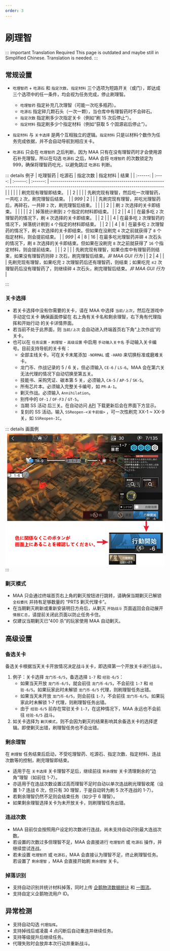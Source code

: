 ```yaml
---
order: 3
---
```


# 刷理智

::: important Translation Required
This page is outdated and maybe still in Simplified Chinese. Translation is needed.
:::

## 常规设置

- `吃理智药` + `吃源石` 和 `指定次数`、`指定材料` 三个选项为短路开关（或门），即达成三个选项中的任一条件，均会视为任务完成，停止刷理智。

  - `吃理智药` 指定补充几次理智（可能一次吃多瓶药）。
  - `吃源石` 指定碎几颗石头（一次一颗），当仓库中有理智药时不会碎石。
  - `指定次数` 指定刷多少次指定关卡（例如“刷 15 次后停止”）。
  - `指定材料` 指定刷多少个指定材料（例如“获取 5 个固源岩后停止”）。

- `指定材料` 与 `关卡选择` 是两个互相独立的逻辑。`指定材料` 只是以材料个数作为任务完成依据，并不会自动导航到相应关卡。
- `吃源石` 只会在 `吃理智药` 之后判断，因为 MAA 只有在没有理智药时才会使用源石补充理智。所以在勾选 `吃源石` 之后，MAA 会将 `吃理智药` 的次数锁定为 999，确保将理智药吃光，以避免跳过 `吃源石` 判断。

::: details 例子
| 吃理智药 | 吃源石 | 指定次数 | 指定材料 | 结果 |
| :------: | :----: | :------: | :------: | -------------------------------------------------------------------------------------------------------------------------------------- |
| | | | | 刷完现有理智即结束。 |
| 2 | | | | 先刷完现有理智，然后吃一次理智药，一共吃 `2` 次，刷完理智后结束。 |
| _999_ | 2 | | | 先刷完现有理智，并吃光理智药后，再碎石，一共碎 `2` 次，刷完理智后结束。 |
| | | 2 | | 刷 `2` 次选择的关卡即结束。 |
| | | | 2 | 掉落统计刷到 `2` 个指定的材料即结束。 |
| 2 | | 4 | | 在最多吃 `2` 次理智药的情况下，刷 `4` 次选择的关卡即结束。 |
| 2 | | | 4 | 在最多吃 `2` 次理智药的情况下，掉落统计刷到 `4` 个指定的材料即结束。 |
| 2 | | 4 | 8 | 在最多吃 `2` 次理智药的情况下，刷 `4` 次选择的关卡即结束。但如果在没刷完 `4` 次之前就获得了 `8` 个指定材料，则会提前结束。 |
| _999_ | 4 | 8 | 16 | 在最多吃光理智药并碎 `4` 次石头的情况下，刷 `8` 次选择的关卡即结束。但如果在没刷完 `8` 次之前就获得了 `16` 个指定材料，则会提前结束。 |
| | 2 | | | 先刷完现有理智，如果仓库中有理智药则结束，如果没有理智药则碎 `2` 次石，刷完理智后结束。_非 MAA GUI 行为_ |
| 2 | 4 | | | 先刷完现有理智，如果吃完 `2` 次理智药后还有理智药，则结束；如果吃完 ≤`2` 次理智药后没有理智药了，则继续碎 `4` 次石头，刷完理智后结束。_非 MAA GUI 行为_ |

:::

### 关卡选择

- 若关卡选择中没有你需要的关卡，请在 MAA 中选择 `当前/上次`，然后在游戏中手动定位关卡
  确保画面停留在 右上角有关卡名和剩余理智，右下角有代理指挥和开始行动 的关卡详情界面。
- 若当前不处于此界面，则 `当前/上次` 会自动进入终端首页右下角“上次作战”的关卡。
- 也可以在 `任务设置` - `刷理智` - `高级设置` 中启用 `手动输入关卡名` 手动输入关卡编号。目前支持导航的关卡有：
  - 全部主线关卡。可在关卡末尾添加 `-NORMAL` 或 `-HARD` 来切换标准或磨难关卡。
  - 龙门币、作战记录的 5 / 6 关，但必须输入 `CE-6` / `LS-6`。MAA 会在第六关无法代理的情况下自动切换至第五关。
  - 技能书、采购凭证、碳本第 5 关，必须输入 `CA-5` / `AP-5` / `SK-5`。
  - 所有芯片本。必须输入完整关卡编号，如 `PR-A-1`。
  - 剿灭作战。必须输入 `Annihilation`。
  - 别传中的 `OF-1` / `OF-F3` / `GT-5`。
  - 当期 SS 活动 后三关。在自动访问 [API](https://ota.maa.plus/MaaAssistantArknights/api/gui/StageActivity.json) 下载更新后会在界面下方显示。
  - 复刻的 SS 活动。输入 `SSReopen-<关卡前缀>` ，可一次性刷完 XX-1 ~ XX-9 关，如 `SSReopen-IC`。

::: details 画面例
![画面例](/images/ja-jp/combat-start-interface-example.png)
:::

### 剿灭模式

- MAA 只会通过终端首页右上角的剿灭按钮进行跳转，请确保当期剿灭已解锁 `全权委托` 并持有足够数量的 “PRTS 剿灭代理卡”。
- 在当期剿灭刷新或重新安装明日方舟后，从剿灭 `开始战斗` 页面返回会自动展开 `情报汇总`，请提前关闭此页面以防止任务卡住。
- 仅建议当期剿灭已“400 杀”的玩家使用 MAA 自动剿灭。

## 高级设置

### 备选关卡

备选关卡根据当天关卡开放情况决定战斗关卡，即选择第一个开放关卡进行战斗。

1. 例子：关卡选择 `龙门币-6/5`，备选选择 `1-7` 和 `经验-6/5`：
   - 如果当天开放 `龙门币-6/5`，就会前往 `龙门币-6/5`，不会前往 `1-7` 和 `经验-6/5`。如果玩家此时未解锁 `龙门币-6/5` 代理，则刷理智任务出错。
   - 如果当天未开放 `龙门币-6/5`，则会前往 `1-7`，不会前往 `龙门币-6/5`。如果玩家此时未解锁 1-7 代理，则刷理智任务出错。
   - 由于 `经验-6/5` 前存在常驻关卡 `1-7`，在这种情况下，MAA 永远也不会前往 `经验-6/5` 战斗。
2. 如关卡选择为 `剿灭模式`，则不会因为剿灭的结果影响其余备选关卡的选择逻辑。即使剿灭出错，刷理智任务也不会出错。

### 剩余理智

在 `刷理智` 任务结束后启动，不受吃理智药、吃源石、指定次数、指定材料、连战次数等的控制，刷完理智即结束。

- 适用于在 `关卡选择` 关卡理智不足后，继续前往 `剩余理智` 关卡清理剩余的“边角”理智（如前往 1-7）。
- 亦适用于在连战次数设置过高而理智不足时自动以单次连战刷光理智收尾（设置 1-7 连战 6 次，但只有 30 理智，于是自动转为刷 5 次不连战的 1-7）。
- 若剩余理智仍然不足则会结束任务（如少于 6 理智）。
- 如果剩余理智选择关卡为未开放关卡，则刷理智任务出错。

### 连战次数

- MAA 目前仅会按照用户设定的次数进行连战，尚未支持自动识别最大连战次数。
- 若设置的次数过多但理智不足，MAA 会直接进行 `吃理智药` 或 `吃源石` 操作，并继续尝试连战。
- 若未设置 `吃理智药` 或 `吃源石`，MAA 会直接认为理智不足，终止刷理智任务。若设置了 `剩余理智` ，MAA 会直接开始刷 `剩余理智` 关卡。

### 掉落识别

- 支持自动识别并统计材料掉落，同时上传 [企鹅物流数据统计](https://penguin-stats.cn/) 和 [一图流](https://ark.yituliu.cn/)。
- 支持自定义企鹅物流用户 ID。

## 异常检测

- 支持自动勾选 `代理指挥`。
- 支持掉线后或凌晨 4 点闪断后自动重连并继续任务。
- 支持等级提升后继续任务。
- 代理失败时会放弃本次行动并重新战斗。
